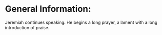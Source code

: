 # General Information:

Jeremiah continues speaking. He begins a long prayer, a lament with a long introduction of praise.